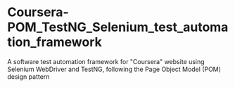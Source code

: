 # Coursera-POM_TestNG_Selenium_test_automation_framework
A software test automation framework for "Coursera" website using Selenium  WebDriver and TestNG, following the Page Object Model (POM) design pattern
